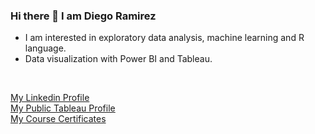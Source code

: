 ### Hi there 👋 I am Diego Ramirez

* I am interested in exploratory data analysis, machine learning and R language.
* Data visualization with Power BI and Tableau.
<br>

[My Linkedin Profile](www.linkedin.com/in/diego-ramirez-jag) <br>
[My Public Tableau Profile](https://public.tableau.com/profile/diego.ramirez8076#!/) <br>
[My Course Certificates](https://github.com/daarfarias/Certification-courses)

<!--
**daarfarias/daarfarias** is a ✨ _special_ ✨ repository because its `README.md` (this file) appears on your GitHub profile.

Here are some ideas to get you started:

- 🔭 I’m currently working on ...
- 🌱 I’m currently learning ...
- 👯 I’m looking to collaborate on ...
- 🤔 I’m looking for help with ...
- 💬 Ask me about ...
- 📫 How to reach me: ...
- 😄 Pronouns: ...
- ⚡ Fun fact: ...
-->
